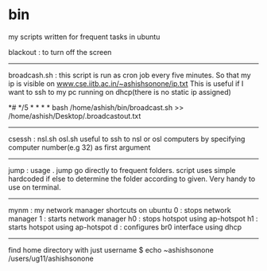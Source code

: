 bin
===

my scripts written for frequent tasks in ubuntu


blackout : to turn off the screen

------------------------

broadcash.sh : this script is run as cron job every five minutes. So that my ip is visible on www.cse.iitb.ac.in/~ashishsonone/ip.txt
This is useful if I want to ssh to my pc running on dhcp(there is no static ip assigned)

*# */5 * * * *  bash /home/ashish/bin/broadcast.sh >> /home/ashish/Desktop/.broadcastout.txt

------------------------

csessh :   nsl.sh osl.sh
useful to ssh to nsl or osl computers by specifying computer number(e.g 32) as first argument

------------------------

jump : usage 
    . jump <arg>
    go directly to frequent folders. script uses simple hardcoded if else to determine the folder according to <arg> given. Very handy to use on terminal.

------------------------

mynm : my network manager shortcuts on ubuntu
    0 : stops network manager
    1 : starts network manager
    h0 : stops hotspot using ap-hotspot
    h1 : starts hotspot using ap-hotspot
    d : configures br0 interface using dhcp

------------------------

find home directory with  just username
$ echo ~ashishsonone
/users/ug11/ashishsonone


